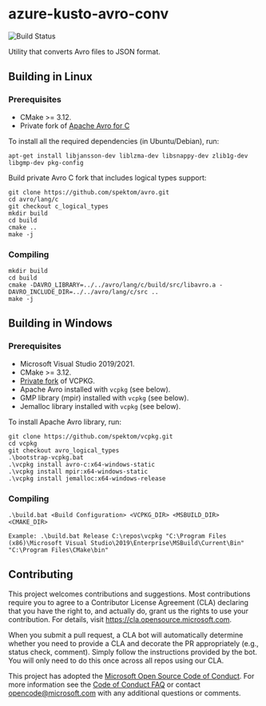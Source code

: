 azure-kusto-avro-conv
=====================

![Build Status](https://github.com/Azure/azure-kusto-avro-conv/workflows/build/badge.svg)

Utility that converts Avro files to JSON format.


## Building in Linux

### Prerequisites

 * CMake >= 3.12.
 * Private fork of [Apache Avro for C](https://avro.apache.org/docs/current/api/c/index.html)

To install all the required dependencies (in Ubuntu/Debian), run:

    apt-get install libjansson-dev liblzma-dev libsnappy-dev zlib1g-dev libgmp-dev pkg-config

Build private Avro C fork that includes logical types support:

    git clone https://github.com/spektom/avro.git
    cd avro/lang/c
    git checkout c_logical_types
    mkdir build
    cd build
    cmake ..
    make -j

### Compiling

    mkdir build
    cd build
    cmake -DAVRO_LIBRARY=../../avro/lang/c/build/src/libavro.a -DAVRO_INCLUDE_DIR=../../avro/lang/c/src ..
    make -j

## Building in Windows

### Prerequisites

 * Microsoft Visual Studio 2019/2021.
 * CMake >= 3.12.
 * [Private fork](https://github.com/spektom/vcpkg/tree/avro_logical_types) of VCPKG.
 * Apache Avro installed with `vcpkg` (see below).
 * GMP library (mpir) installed with `vcpkg` (see below).
 * Jemalloc library installed with `vcpkg` (see below).

To install Apache Avro library, run:

    git clone https://github.com/spektom/vcpkg.git
    cd vcpkg
    git checkout avro_logical_types
    .\bootstrap-vcpkg.bat
    .\vcpkg install avro-c:x64-windows-static
    .\vcpkg install mpir:x64-windows-static
    .\vcpkg install jemalloc:x64-windows-release

### Compiling

    .\build.bat <Build Configuration> <VCPKG_DIR> <MSBUILD_DIR> <CMAKE_DIR>

    Example: .\build.bat Release C:\repos\vcpkg "C:\Program Files (x86)\Microsoft Visual Studio\2019\Enterprise\MSBuild\Current\Bin" "C:\Program Files\CMake\bin"

## Contributing

This project welcomes contributions and suggestions.  Most contributions require you to agree to a
Contributor License Agreement (CLA) declaring that you have the right to, and actually do, grant us
the rights to use your contribution. For details, visit https://cla.opensource.microsoft.com.

When you submit a pull request, a CLA bot will automatically determine whether you need to provide
a CLA and decorate the PR appropriately (e.g., status check, comment). Simply follow the instructions
provided by the bot. You will only need to do this once across all repos using our CLA.

This project has adopted the [Microsoft Open Source Code of Conduct](https://opensource.microsoft.com/codeofconduct/).
For more information see the [Code of Conduct FAQ](https://opensource.microsoft.com/codeofconduct/faq/) or
contact [opencode@microsoft.com](mailto:opencode@microsoft.com) with any additional questions or comments.
